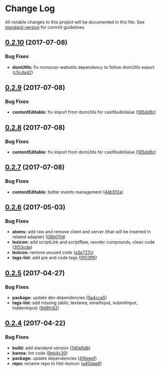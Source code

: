 # Change Log

All notable changes to this project will be documented in this file. See [standard-version](https://github.com/conventional-changelog/standard-version) for commit guidelines.

<a name="0.2.10"></a>
## [0.2.10](https://github.com/nomocas/htsl-lexicon/compare/v0.2.9...v0.2.10) (2017-07-08)


### Bug Fixes

* **domUtils:** fix nomocas-webutils dependency to follow domUtils export ([c5cda42](https://github.com/nomocas/htsl-lexicon/commit/c5cda42))



<a name="0.2.9"></a>
## [0.2.9](https://github.com/nomocas/htsl-lexicon/compare/v0.2.8...v0.2.9) (2017-07-08)


### Bug Fixes

* **contentEditable:** fix import from domUtils for castNodeValue ([195dd9c](https://github.com/nomocas/htsl-lexicon/commit/195dd9c))



<a name="0.2.8"></a>
## [0.2.8](https://github.com/nomocas/htsl-lexicon/compare/v0.2.7...v0.2.8) (2017-07-08)


### Bug Fixes

* **contentEditable:** fix import from domUtils for castNodeValue ([195dd9c](https://github.com/nomocas/htsl-lexicon/commit/195dd9c))



<a name="0.2.7"></a>
## [0.2.7](https://github.com/nomocas/htsl-lexicon/compare/v0.2.6...v0.2.7) (2017-07-08)


### Bug Fixes

* **contentEditable:** better events management ([44b5f2a](https://github.com/nomocas/htsl-lexicon/commit/44b5f2a))



<a name="0.2.6"></a>
## [0.2.6](https://github.com/nomocas/htsl/compare/v0.2.5...v0.2.6) (2017-05-03)


### Bug Fixes

* **atoms:** add raw and remove client and server (that will be inserted in related adapter) ([08b011d](https://github.com/nomocas/htsl/commit/08b011d))
* **lexicon:** add scriptLink and scriptRaw, reorder compounds, clean code ([3f53cda](https://github.com/nomocas/htsl/commit/3f53cda))
* **lexicon:** remove unused code ([a3e727c](https://github.com/nomocas/htsl/commit/a3e727c))
* **tags-list:** add pre and code tags ([0f03ff6](https://github.com/nomocas/htsl/commit/0f03ff6))



<a name="0.2.5"></a>
## [0.2.5](https://github.com/nomocas/htsl/compare/v0.2.4...v0.2.5) (2017-04-27)


### Bug Fixes

* **package:** update dev dependencies ([5a4cca5](https://github.com/nomocas/htsl/commit/5a4cca5))
* **tags-list:** add missing (abbr, textarea, emailInput, submitInput, hiddenInput) ([9d8fc62](https://github.com/nomocas/htsl/commit/9d8fc62))



<a name="0.2.4"></a>
## [0.2.4](https://github.com/nomocas/htsl/compare/v0.2.3...v0.2.4) (2017-04-22)


### Bug Fixes

* **build:** add standard-version ([7d0e6db](https://github.com/nomocas/htsl/commit/7d0e6db))
* **karma:** lint code ([9eb4c30](https://github.com/nomocas/htsl/commit/9eb4c30))
* **package:** update dependencies ([416eeef](https://github.com/nomocas/htsl/commit/416eeef))
* **repo:** rename repo to htsl-lexicon ([a40dae6](https://github.com/nomocas/htsl/commit/a40dae6))
